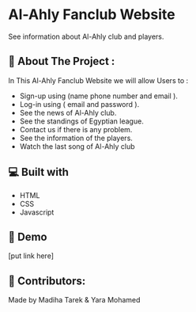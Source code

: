 <h1  id="title">Al-Ahly Fanclub Website</h1>

<p id="description">See information about Al-Ahly club and players.</p>

  
  
<h2>🧐  About The Project : </h2>

In This Al-Ahly Fanclub Website we will allow Users to :

*   Sign-up using (name phone number and email ).
*   Log-in using ( email and password ).
*   See the news of Al-Ahly club.
*   See the standings of Egyptian league.
*   Contact us if there is any problem.
*   See the information of the players.
*   Watch the last song of Al-Ahly club


<h2>💻 Built with</h2>


*   HTML
*   CSS
*   Javascript


<h2>🚀 Demo</h2>

[put link here]


<h2>🍰 Contributors:</h2>

Made by Madiha Tarek & Yara Mohamed
